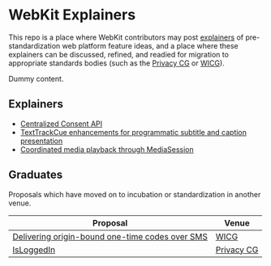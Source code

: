 # WebKit Explainers

This repo is a place where WebKit contributors may post [explainers](https://github.com/w3ctag/w3ctag.github.io/blob/master/explainers.md) of pre-standardization web platform feature ideas, and a place where these explainers can be discussed, refined, and readied for migration to appropriate standards bodies (such as the [Privacy CG](https://github.com/privacycg/) or [WICG](https://github.com/WICG)).

Dummy content.

## Explainers

* [Centralized Consent API](CentralizedConsentAPI)
* [TextTrackCue enhancements for programmatic subtitle and caption presentation](texttracks/)
* [Coordinated media playback through MediaSession](MediaSessionCoordinator)

## Graduates

Proposals which have moved on to incubation or standardization in another venue.

| Proposal | Venue |
| --------- | ----------- |
| [Delivering origin-bound one-time codes over SMS](https://github.com/wicg/sms-one-time-codes) | [WICG](https://github.com/WICG) |
| [IsLoggedIn](https://github.com/privacycg/is-logged-in) | [Privacy CG](https://github.com/privacycg) |
